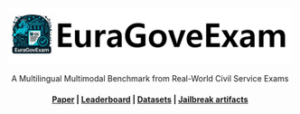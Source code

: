 

<div align="center">
  <img src="icon.jpg" alt="Image" />
</div>

<p align="center">
    <p align="center">A Multilingual Multimodal Benchmark from Real-World
Civil Service Exams
    <br>
</p>


<h4 align="center">
    <a href="https://arxiv.org/abs/2404.01318" target="_blank">Paper</a> |
    <a href="https://jailbreakbench.github.io/"target="_blank">Leaderboard</a> |
    <a href="https://huggingface.co/datasets/JailbreakBench/JBB-Behaviors" target="_blank">Datasets</a> |
    <a href="https://github.com/JailbreakBench/artifacts" target="_blank">Jailbreak artifacts</a>
</h4>


